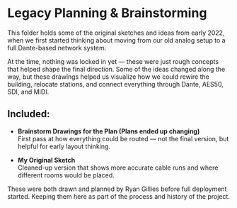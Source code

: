 # Legacy Planning & Brainstorming

This folder holds some of the original sketches and ideas from early 2022, when we first started thinking about moving from our old analog setup to a full Dante-based network system.

At the time, nothing was locked in yet — these were just rough concepts that helped shape the final direction. Some of the ideas changed along the way, but these drawings helped us visualize how we could rewire the building, relocate stations, and connect everything through Dante, AES50, SDI, and MIDI.

## Included:

- **Brainstorm Drawings for the Plan (Plans ended up changing)**  
  First pass at how everything could be routed — not the final version, but helpful for early layout thinking.

- **My Original Sketch**  
  Cleaned-up version that shows more accurate cable runs and where different rooms would be placed.

These were both drawn and planned by Ryan Gillies before full deployment started. Keeping them here as part of the process and history of the project.

